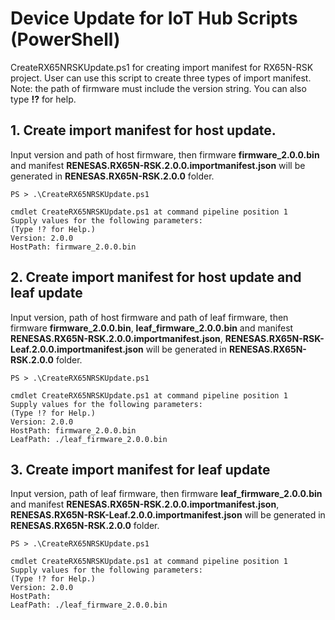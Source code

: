 # Device Update for IoT Hub Scripts (PowerShell)

CreateRX65NRSKUpdate.ps1 for creating import manifest for RX65N-RSK project. User can use this script to create three types of import manifest. Note: the path of firmware must include the version string. You can also type **!?** for help. 

## 1. Create import manifest for host update.
Input version and path of host firmware, then firmware **firmware_2.0.0.bin** and manifest **RENESAS.RX65N-RSK.2.0.0.importmanifest.json** will be generated in **RENESAS.RX65N-RSK.2.0.0** folder.
```
PS > .\CreateRX65NRSKUpdate.ps1

cmdlet CreateRX65NRSKUpdate.ps1 at command pipeline position 1
Supply values for the following parameters:
(Type !? for Help.)
Version: 2.0.0
HostPath: firmware_2.0.0.bin
```

## 2. Create import manifest for host update and leaf update
Input version, path of host firmware and path of leaf firmware, then firmware **firmware_2.0.0.bin**, **leaf_firmware_2.0.0.bin** and manifest **RENESAS.RX65N-RSK.2.0.0.importmanifest.json**, **RENESAS.RX65N-RSK-Leaf.2.0.0.importmanifest.json** will be generated in **RENESAS.RX65N-RSK.2.0.0** folder.
```
PS > .\CreateRX65NRSKUpdate.ps1

cmdlet CreateRX65NRSKUpdate.ps1 at command pipeline position 1
Supply values for the following parameters:
(Type !? for Help.)
Version: 2.0.0
HostPath: firmware_2.0.0.bin
LeafPath: ./leaf_firmware_2.0.0.bin
```

## 3. Create import manifest for leaf update
Input version, path of leaf firmware, then firmware **leaf_firmware_2.0.0.bin** and manifest **RENESAS.RX65N-RSK.2.0.0.importmanifest.json**, **RENESAS.RX65N-RSK-Leaf.2.0.0.importmanifest.json** will be generated in **RENESAS.RX65N-RSK.2.0.0** folder.
```
PS > .\CreateRX65NRSKUpdate.ps1

cmdlet CreateRX65NRSKUpdate.ps1 at command pipeline position 1
Supply values for the following parameters:
(Type !? for Help.)
Version: 2.0.0
HostPath:
LeafPath: ./leaf_firmware_2.0.0.bin
```